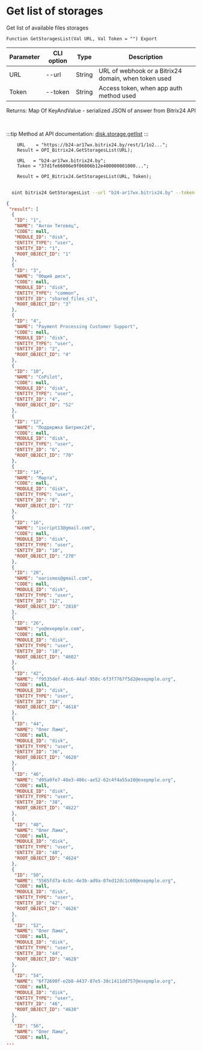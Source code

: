 ﻿---
sidebar_position: 1
---

# Get list of storages
 Get list of available files storages



`Function GetStoragesList(Val URL, Val Token = "") Export`

  | Parameter | CLI option | Type | Description |
  |-|-|-|-|
  | URL | --url | String | URL of webhook or a Bitrix24 domain, when token used |
  | Token | --token | String | Access token, when app auth method used |

  
  Returns:  Map Of KeyAndValue - serialized JSON of answer from Bitrix24 API

<br/>

:::tip
Method at API documentation: [disk.storage.getlist](https://dev.1c-bitrix.ru/rest_help/disk/storage/disk_storage_getlist.php)
:::
<br/>


```bsl title="Code example"
    URL    = "https://b24-ar17wx.bitrix24.by/rest/1/1o2...";
    Result = OPI_Bitrix24.GetStoragesList(URL);

    URL   = "b24-ar17wx.bitrix24.by";
    Token = "37d1fe66006e9f06006b12e400000001000...";

    Result = OPI_Bitrix24.GetStoragesList(URL, Token);
```



```sh title="CLI command example"
    
  oint bitrix24 GetStoragesList --url "b24-ar17wx.bitrix24.by" --token "fe3fa966006e9f06006b12e400000001000..."

```

```json title="Result"
{
 "result": [
  {
   "ID": "1",
   "NAME": "Антон Титовец",
   "CODE": null,
   "MODULE_ID": "disk",
   "ENTITY_TYPE": "user",
   "ENTITY_ID": "1",
   "ROOT_OBJECT_ID": "1"
  },
  {
   "ID": "3",
   "NAME": "Общий диск",
   "CODE": null,
   "MODULE_ID": "disk",
   "ENTITY_TYPE": "common",
   "ENTITY_ID": "shared_files_s1",
   "ROOT_OBJECT_ID": "3"
  },
  {
   "ID": "4",
   "NAME": "Payment Processing Customer Support",
   "CODE": null,
   "MODULE_ID": "disk",
   "ENTITY_TYPE": "user",
   "ENTITY_ID": "2",
   "ROOT_OBJECT_ID": "4"
  },
  {
   "ID": "10",
   "NAME": "CoPilot",
   "CODE": null,
   "MODULE_ID": "disk",
   "ENTITY_TYPE": "user",
   "ENTITY_ID": "4",
   "ROOT_OBJECT_ID": "52"
  },
  {
   "ID": "12",
   "NAME": "Поддержка Битрикс24",
   "CODE": null,
   "MODULE_ID": "disk",
   "ENTITY_TYPE": "user",
   "ENTITY_ID": "6",
   "ROOT_OBJECT_ID": "70"
  },
  {
   "ID": "14",
   "NAME": "Марта",
   "CODE": null,
   "MODULE_ID": "disk",
   "ENTITY_TYPE": "user",
   "ENTITY_ID": "8",
   "ROOT_OBJECT_ID": "72"
  },
  {
   "ID": "16",
   "NAME": "iscript13@gmail.com",
   "CODE": null,
   "MODULE_ID": "disk",
   "ENTITY_TYPE": "user",
   "ENTITY_ID": "10",
   "ROOT_OBJECT_ID": "270"
  },
  {
   "ID": "20",
   "NAME": "oarismos@gmail.com",
   "CODE": null,
   "MODULE_ID": "disk",
   "ENTITY_TYPE": "user",
   "ENTITY_ID": "12",
   "ROOT_OBJECT_ID": "2810"
  },
  {
   "ID": "26",
   "NAME": "yo@exepmple.com",
   "CODE": null,
   "MODULE_ID": "disk",
   "ENTITY_TYPE": "user",
   "ENTITY_ID": "18",
   "ROOT_OBJECT_ID": "4602"
  },
  {
   "ID": "42",
   "NAME": "f9535def-46c6-44af-950c-6f3f7767f5d2@exepmple.org",
   "CODE": null,
   "MODULE_ID": "disk",
   "ENTITY_TYPE": "user",
   "ENTITY_ID": "34",
   "ROOT_OBJECT_ID": "4618"
  },
  {
   "ID": "44",
   "NAME": "Олег Лама",
   "CODE": null,
   "MODULE_ID": "disk",
   "ENTITY_TYPE": "user",
   "ENTITY_ID": "36",
   "ROOT_OBJECT_ID": "4620"
  },
  {
   "ID": "46",
   "NAME": "d95a9fe7-48e3-406c-ae52-62c4f4a55a10@exepmple.org",
   "CODE": null,
   "MODULE_ID": "disk",
   "ENTITY_TYPE": "user",
   "ENTITY_ID": "38",
   "ROOT_OBJECT_ID": "4622"
  },
  {
   "ID": "48",
   "NAME": "Олег Лама",
   "CODE": null,
   "MODULE_ID": "disk",
   "ENTITY_TYPE": "user",
   "ENTITY_ID": "40",
   "ROOT_OBJECT_ID": "4624"
  },
  {
   "ID": "50",
   "NAME": "5565fd7a-6cbc-4e3b-ad9a-07ed12dc1c60@exepmple.org",
   "CODE": null,
   "MODULE_ID": "disk",
   "ENTITY_TYPE": "user",
   "ENTITY_ID": "42",
   "ROOT_OBJECT_ID": "4626"
  },
  {
   "ID": "52",
   "NAME": "Олег Лама",
   "CODE": null,
   "MODULE_ID": "disk",
   "ENTITY_TYPE": "user",
   "ENTITY_ID": "44",
   "ROOT_OBJECT_ID": "4628"
  },
  {
   "ID": "54",
   "NAME": "6f72690f-e2b8-4437-87e5-38c1411dd757@exepmple.org",
   "CODE": null,
   "MODULE_ID": "disk",
   "ENTITY_TYPE": "user",
   "ENTITY_ID": "46",
   "ROOT_OBJECT_ID": "4630"
  },
  {
   "ID": "56",
   "NAME": "Олег Лама",
   "CODE": null,
...
```
